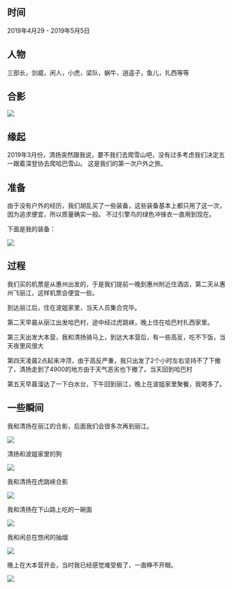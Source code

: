 ## 时间

2019年4月29 - 2019年5月5日

## 人物

三部长，剑威，闲人，小虎，梁队，蜗牛，逍遥子，鱼儿，扎西等等

## 合影

![](https://pic1.imgdb.cn/item/6346349816f2c2beb1e8ed48.jpg)

## 缘起

2019年3月份，清扬突然跟我说，要不我们去爬雪山吧，没有过多考虑我们决定五一跟着深登协去爬哈巴雪山。
这是我们的第一次户外之旅。 

## 准备

由于没有户外的经历，我们胡乱买了一些装备，这些装备基本上都只用了这一次，因为追求便宜，所以质量确实一般。
不过引擎鸟的绿色冲锋衣一直用到现在。

下面是我的装备：

![](https://pic1.imgdb.cn/item/6346349816f2c2beb1e8ed4e.jpg)

## 过程

我们买的机票是从惠州出发的，于是我们提前一晚到惠州附近住酒店，第二天从惠州飞丽江，这样机票会便宜一些。 

到达丽江后，住在波姐家里，当天人员集合完毕。

第二天早晨从丽江出发哈巴村，途中经过虎跳峡，晚上住在哈巴村扎西家里。

第三天出发大本营，我和清扬骑马上，到达大本营后，有一些高反，吃不下饭，当天夜里风很大

第四天凌晨2点起来冲顶，由于高反严重，我只出发了2个小时左右坚持不了下撤了，清扬走到了4900的地方由于天气恶劣也下撤了。当天回到哈巴村

第五天早晨溜达了一下白水台，下午回到丽江，晚上在波姐家里聚餐，我喝多了。

## 一些瞬间

我和清扬在丽江的合影，后面我们会很多次再到丽江。

![](https://pic1.imgdb.cn/item/6346349816f2c2beb1e8ed53.jpg)

清扬和波姐家里的狗

![](https://pic1.imgdb.cn/item/6346349816f2c2beb1e8ed5d.jpg)

我和清扬在虎跳峡合影

![](https://pic1.imgdb.cn/item/6346349816f2c2beb1e8ed68.jpg)

我和清扬在下山路上吃的一碗面

![](https://pic1.imgdb.cn/item/634634d216f2c2beb1e9497b.jpg)

我和闲总在悠闲的抽烟

![](https://pic1.imgdb.cn/item/634634d216f2c2beb1e94996.jpg)

晚上在大本营开会，当时我已经感觉难受极了，一直睁不开眼。

![](https://pic1.imgdb.cn/item/634634d216f2c2beb1e949b2.jpg)

